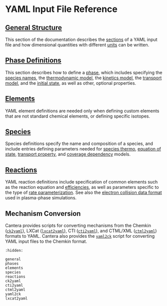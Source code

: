 # YAML Input File Reference

## [General Structure](./general)

This section of the documentation describes the [sections](sec-yaml-sections) of a YAML
input file and how dimensional quantities with different [units](sec-yaml-units) can
be written.

## [Phase Definitions](./phases)

This section describes how to define a [phase](sec-yaml-phases), which includes
specifying the [species names](sec-yaml-phase-species), the [thermodynamic
model](sec-yaml-phase-thermo), the [kinetics model](sec-yaml-phase-kinetics), the
[transport model](sec-yaml-phase-transport), and the [initial
state](sec-yaml-setting-state), as well as other, optional properties.

## [Elements](./elements)

YAML element definitions are needed only when defining custom elements that are not
standard chemical elements, or defining specific isotopes.

## [Species](./species)

Species definitions specify the name and composition of a species, and include entries
defining parameters needed for [species thermo](sec-yaml-species-thermo), [equation of
state](sec-yaml-species-eos), [transport property](sec-yaml-species-transport), and
[coverage dependency](sec-yaml-species-coverage) models.

## [Reactions](./reactions)

YAML reaction definitions include specification of common elements such as the reaction
equation and [efficiencies](sec-yaml-efficiencies), as well as parameters specific to
the type of [rate parameterization](sec-yaml-rate-types).
See also the [electron collision data format](reactions.html#sec-yaml-electron-collisions)
used in plasma-phase simulations.

## Mechanism Conversion

Cantera provides scripts for converting mechanisms from the Chemkin
([`ck2yaml`](./ck2yaml)), LXCat ([`lxcat2yaml`](./lxcat2yaml)), CTI
([`cti2yaml`](./cti2yaml)), and CTML/XML ([`ctml2yaml`](/yaml/ctml2yaml)) formats to
YAML. Cantera also provides the [`yaml2ck`](/yaml/yaml2ck) script for converting YAML
input files to the Chemkin format.


```{toctree}
:hidden:

general
phases
elements
species
reactions
ck2yaml
cti2yaml
ctml2yaml
yaml2ck
lxcat2yaml
```
